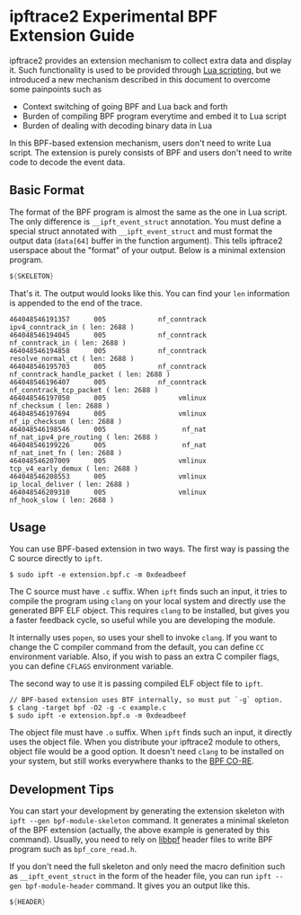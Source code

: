 # ipftrace2 Experimental BPF Extension Guide

ipftrace2 provides an extension mechanism to collect extra data and display it.
Such functionality is used to be provided through [Lua scripting](docs/lua_extension.md),
but we introduced a new mechanism described in this document to overcome some painpoints
such as

- Context switching of going BPF and Lua back and forth
- Burden of compiling BPF program everytime and embed it to Lua script
- Burden of dealing with decoding binary data in Lua

In this BPF-based extension mechanism, users don't need to write Lua script. The
extension is purely consists of BPF and users don't need to write code to decode
the event data.

## Basic Format

The format of the BPF program is almost the same as the one in Lua script. The only
difference is `__ipft_event_struct` annotation. You must define a special struct
annotated with `__ipft_event_struct` and must format the output data 
(`data[64]` buffer in the function argument). This tells ipftrace2 userspace
about the "format" of your output. Below is a minimal extension program.

```c
${SKELETON}
```

That's it. The output would looks like this. You can find your `len` information is appended to
the end of the trace.

```
464048546191357      005             nf_conntrack                ipv4_conntrack_in ( len: 2688 )
464048546194045      005             nf_conntrack                  nf_conntrack_in ( len: 2688 )
464048546194858      005             nf_conntrack                resolve_normal_ct ( len: 2688 )
464048546195703      005             nf_conntrack       nf_conntrack_handle_packet ( len: 2688 )
464048546196407      005             nf_conntrack          nf_conntrack_tcp_packet ( len: 2688 )
464048546197050      005                  vmlinux                      nf_checksum ( len: 2688 )
464048546197694      005                  vmlinux                   nf_ip_checksum ( len: 2688 )
464048546198546      005                   nf_nat          nf_nat_ipv4_pre_routing ( len: 2688 )
464048546199226      005                   nf_nat                   nf_nat_inet_fn ( len: 2688 )
464048546207009      005                  vmlinux               tcp_v4_early_demux ( len: 2688 )
464048546208553      005                  vmlinux                 ip_local_deliver ( len: 2688 )
464048546209310      005                  vmlinux                     nf_hook_slow ( len: 2688 )
```

## Usage

You can use BPF-based extension in two ways. The first way is passing the C source directly to `ipft`.

```
$ sudo ipft -e extension.bpf.c -m 0xdeadbeef
```

The C source must have `.c` suffix. When `ipft` finds such an input, it tries to compile the program
using `clang` on your local system and directly use the generated BPF ELF object. This requires `clang`
to be installed, but gives you a faster feedback cycle, so useful while you are developing the module.

It internally uses `popen`, so uses your shell to invoke `clang`. If you want to change the C compiler
command from the default, you can define `CC` environment variable. Also, if you wish to pass an extra
C compiler flags, you can define `CFLAGS` environment variable.

The second way to use it is passing compiled ELF object file to `ipft`.

```
// BPF-based extension uses BTF internally, so must put `-g` option.
$ clang -target bpf -O2 -g -c example.c
$ sudo ipft -e extension.bpf.o -m 0xdeadbeef
```

The object file must have `.o` suffix. When `ipft` finds such an input, it directly uses the object
file. When you distribute your ipftrace2 module to others, object file would be a good option. It
doesn't need `clang` to be installed on your system, but still works everywhere thanks to the [BPF
CO-RE](https://nakryiko.com/posts/bpf-core-reference-guide/).

## Development Tips

You can start your development by generating the extension skeleton with
`ipft --gen bpf-module-skeleton` command. It generates a minimal skeleton of the BPF extension (actually,
the above example is generated by this command). Usually, you need to rely on [libbpf](https://github.com/libbpf/libbpf)
header files to write BPF program such as `bpf_core_read.h`.

If you don't need the full skeleton and only need the macro definition such as `__ipft_event_struct` in
the form of the header file, you can run `ipft --gen bpf-module-header` command. It gives you an output
like this.

```c
${HEADER}
```
